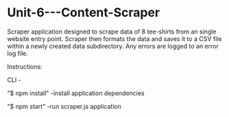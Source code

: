 # Unit-6---Content-Scraper

Scraper application designed to scrape data of 8 tee-shirts from an single website entry point.
Scraper then formats the data and saves it to a CSV file within a newly created data subdirectory.
Any errors are logged to an error log file.

Instructions:

CLI -

  "$ npm install"
    -install application dependencies

  "$ npm start"
    -run scraper.js application
